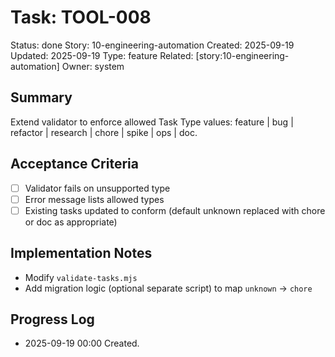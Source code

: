 # Task: TOOL-008
Status: done
Story: 10-engineering-automation
Created: 2025-09-19
Updated: 2025-09-19
Type: feature
Related: [story:10-engineering-automation]
Owner: system

## Summary
Extend validator to enforce allowed Task Type values: feature | bug | refactor | research | chore | spike | ops | doc.

## Acceptance Criteria
- [ ] Validator fails on unsupported type
- [ ] Error message lists allowed types
- [ ] Existing tasks updated to conform (default unknown replaced with chore or doc as appropriate)

## Implementation Notes
- Modify `validate-tasks.mjs`
- Add migration logic (optional separate script) to map `unknown` -> `chore`

## Progress Log
- 2025-09-19 00:00 Created.
